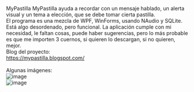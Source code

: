 MyPastilla
MyPastilla ayuda a recordar con un mensaje hablado, un alerta visual y un tema a elección, que se debe tomar cierta pastilla.<br> 
El programa es una mezcla de WPF, WinForms, usando NAudio y SQLite. Está algo desordenado, pero funcional.
La aplicación cumple con mi necesidad, le faltan cosas, puede haber sugerencias, pero lo más probable es que me importen 3 cuernos, si quieren lo descargan, si no quieren, mejor.<br>
Blog del proyecto:<br>
https://mypastilla.blogspot.com/<br><br>
Algunas imágenes:<br>
![image](https://github.com/user-attachments/assets/9e159a0d-4680-4582-9eef-d7f80b5e5ad7) <br>
![image](https://github.com/user-attachments/assets/064cd16c-ce56-478c-8aa2-40eeadd98912)<br>

